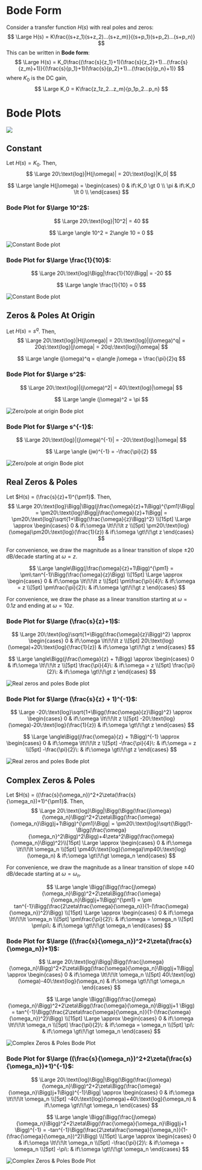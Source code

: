 # Bode Form

Consider a transfer function $H(s)$ with real poles and zeros:
$$
\Large H(s) = K\frac{(s+z_1)(s+z_2)...(s+z_m)}{(s+p_1)(s+p_2)...(s+p_n)}
$$
This can be written in **Bode form**:
$$
\Large H(s) = K_0\frac{(\frac{s}{z_1}+1)(\frac{s}{z_2}+1)...(\frac{s}{z_m}+1)}{(\frac{s}{p_1}+1)(\frac{s}{p_2}+1)...(\frac{s}{p_n}+1)}
$$
where $K_0$ is the DC gain,
$$
\Large K_0 = K\frac{z_1z_2...z_m}{p_1p_2...p_n}
$$

# Bode Plots

<a href = "http://www.onmyphd.com/?p=bode.plot.online.generator" target = "_blank" rel = "noopener noreferrer">![](https://img.shields.io/badge/Bode%20Plot%20Calculator-blue)</a>

## Constant

Let $H(s) = K_0$. Then,
$$
\Large 20\:\text{log}|H(j\omega)| = 20\:\text{log}|K_0|
$$

$$
\Large \angle H(j\omega) = \begin{cases} 
      0 & if\:K_0 \gt 0 \\
      \pi & if\:K_0 \lt 0 \\
\end{cases}
$$

### Bode Plot for $\large 10^2$:

$$
\Large 20\:\text{log}|10^2| = 40
$$

$$
\Large \angle 10^2 = 2\angle 10 = 0
$$

![Constant Bode plot](img/BodePlots/constant_dark.png)

### Bode Plot for $\large \frac{1}{10}$:

$$
\Large 20\:\text{log}\Bigg|\frac{1}{10}\Bigg| = -20
$$

$$
\Large \angle \frac{1}{10} = 0
$$

![Constant Bode plot](img/BodePlots/constant2_dark.png)

## Zeros & Poles At Origin

Let $H(s) = s^q$. Then,
$$
\Large 20\:\text{log}|H(j\omega)| = 20\:\text{log}|(j\omega)^q| = 20q\:\text{log}|j\omega| = 20q\:\text{log}|\omega|
$$

$$
\Large \angle (j\omega)^q = q\angle j\omega = \frac{\pi}{2}q
$$

###  Bode Plot for $\large s^2$:

$$
\Large 20\:\text{log}|(j\omega)^2| = 40\:\text{log}|\omega|
$$

$$
\Large \angle (j\omega)^2 = \pi
$$

![Zero/pole at origin Bode plot](img/BodePlots/zeros&polesatorigin_dark.png)

### Bode Plot for $\large s^{-1}$:

$$
\Large 20\:\text{log}|(j\omega)^{-1}| = -20\:\text{log}|\omega|
$$

$$
\Large \angle (jw)^{-1} = -\frac{\pi}{2}
$$

![Zero/pole at origin Bode plot](img/BodePlots/zeros&polesatorigin2_dark.png)

## Real Zeros & Poles

Let $H(s) = (\frac{s}{z}+1)^{\pm1}$. Then,
$$
\Large 20\:\text{log}\Bigg|\Bigg(j\frac{\omega}{z}+1\Bigg)^{\pm1}\Bigg| = \pm20\:\text{log}\Bigg|j\frac{\omega}{z}+1\Bigg| = \pm20\:\text{log}\sqrt{1+\Bigg(\frac{\omega}{z}\Bigg)^2} \\[15pt]
\Large \approx \begin{cases} 
      0 & if\:\omega \lt\!\!\lt z \\[5pt]
      \pm20\:\text{log}(\omega)\pm20\:\text{log}(\frac{1}{z}) & if\:\omega \gt\!\!\gt z
\end{cases}
$$

For convenience, we draw the magnitude as a linear transition of slope $\pm20$ dB/decade starting at $\omega=z$.

$$
\Large \angle\Bigg(j\frac{\omega}{z}+1\Bigg)^{\pm1} = \pm\:tan^{-1}\Bigg(\frac{\omega}{z}\Bigg) \\[15pt]
\Large \approx \begin{cases} 
      0 & if\:\omega \lt\!\!\lt z \\[5pt]
      \pm\frac{\pi}{4}\: & if\:\omega = z \\[5pt]
      \pm\frac{\pi}{2}\: & if\:\omega \gt\!\!\gt z
\end{cases}
$$

For convenience, we draw the phase as a linear transition starting at $\omega=0.1z$ and ending at $\omega=10z$.

### Bode Plot for $\large (\frac{s}{z}+1)$:

$$
\Large 20\:\text{log}\sqrt{1+\Bigg(\frac{\omega}{z}\Bigg)^2} \approx \begin{cases} 
      0 & if\:\omega \lt\!\!\lt z \\[5pt]
      20\:\text{log}(\omega)+20\:\text{log}(\frac{1}{z}) & if\:\omega \gt\!\!\gt z
\end{cases}
$$

$$
\Large \angle\Bigg(j\frac{\omega}{z} + 1\Bigg) \approx \begin{cases} 
      0 & if\:\omega \lt\!\!\lt z \\[5pt]
      \frac{\pi}{4}\: & if\:\omega = z \\[5pt]
      \frac{\pi}{2}\: & if\:\omega \gt\!\!\gt z
\end{cases}
$$

![Real zeros and poles Bode plot](img/BodePlots/realzeros&poles_dark.png)

### Bode Plot for $\large (\frac{s}{z} + 1)^{-1}$:

$$
\Large -20\:\text{log}\sqrt{1+\Bigg(\frac{\omega}{z}\Bigg)^2} \approx \begin{cases} 
      0 & if\:\omega \lt\!\!\lt z \\[5pt]
      -20\:\text{log}(\omega)-20\:\text{log}(\frac{1}{z}) & if\:\omega \gt\!\!\gt z
\end{cases}
$$

$$
\Large \angle\Bigg(j\frac{\omega}{z} + 1\Bigg)^{-1} \approx \begin{cases} 
      0 & if\:\omega \lt\!\!\lt z \\[5pt]
      -\frac{\pi}{4}\: & if\:\omega = z \\[5pt]
      -\frac{\pi}{2}\: & if\:\omega \gt\!\!\gt z
\end{cases}
$$

![Real zeros and poles Bode plot](img/BodePlots/realzeros&poles2_dark.png)

## Complex Zeros & Poles

Let $H(s) = ((\frac{s}{\omega_n})^2+2\zeta(\frac{s}{\omega_n})+1)^{\pm1}$. Then,
$$
\Large 20\:\text{log}\Bigg|\Bigg(\Bigg(\frac{j\omega}{\omega_n}\Bigg)^2+2\zeta\Bigg(\frac{\omega}{\omega_n}\Bigg)j+1\Bigg)^{\pm1}\Bigg| = \pm20\:\text{log}\sqrt{\Bigg(1-\Bigg(\frac{\omega}{\omega_n}^2\Bigg)^2\Bigg)+4\zeta^2\Bigg(\frac{\omega}{\omega_n}\Bigg)^2}\\[15pt]
\Large \approx \begin{cases} 
      0 & if\:\omega \lt\!\!\lt \omega_n \\[5pt]
      \pm40\:\text{log}(\omega)\mp40\:\text{log}(\omega_n) & if\:\omega \gt\!\!\gt \omega_n
\end{cases}
$$

For convenience, we draw the magnitude as a linear transition of slope $\pm40$ dB/decade starting at $\omega=\omega_n$.

$$
\Large \angle \Bigg(\Bigg(\frac{j\omega}{\omega_n}\Bigg)^2+2\zeta\Bigg(\frac{\omega}{\omega_n}\Bigg)j+1\Bigg)^{\pm1} = \pm tan^{-1}\Bigg(\frac{2\zeta\frac{\omega}{\omega_n}}{1-(\frac{\omega}{\omega_n})^2}\Bigg) \\[15pt]
\Large \approx \begin{cases} 
      0 & if\:\omega \lt\!\!\lt \omega_n \\[5pt]
      \pm\frac{\pi}{2}\: & if\:\omega = \omega_n \\[5pt]
      \pm\pi\: & if\:\omega \gt\!\!\gt \omega_n
\end{cases}
$$

### Bode Plot for $\large ((\frac{s}{\omega_n})^2+2\zeta(\frac{s}{\omega_n})+1)$:

$$
\Large 20\:\text{log}\Bigg|\Bigg(\frac{j\omega}{\omega_n}\Bigg)^2+2\zeta\Bigg(\frac{\omega}{\omega_n}\Bigg)j+1\Bigg| \approx \begin{cases} 
      0 & if\:\omega \lt\!\!\lt \omega_n \\[5pt]
      40\:\text{log}(\omega)-40\:\text{log}(\omega_n) & if\:\omega \gt\!\!\gt \omega_n
\end{cases}
$$

$$
\Large \angle \Bigg(\Bigg(\frac{j\omega}{\omega_n}\Bigg)^2+2\zeta\Bigg(\frac{\omega}{\omega_n}\Bigg)j+1 \Bigg) = tan^{-1}\Bigg(\frac{2\zeta\frac{\omega}{\omega_n}}{1-(\frac{\omega}{\omega_n})^2}\Bigg) \\[15pt]
\Large \approx \begin{cases} 
      0 & if\:\omega \lt\!\!\lt \omega_n \\[5pt]
      \frac{\pi}{2}\: & if\:\omega = \omega_n \\[5pt]
      \pi\: & if\:\omega \gt\!\!\gt \omega_n
\end{cases}
$$

![Complex Zeros & Poles Bode Plot](img/BodePlots/complexzeros&poles_dark.png)

### Bode Plot for $\large ((\frac{s}{\omega_n})^2+2\zeta(\frac{s}{\omega_n})+1)^{-1}$:

$$
\Large 20\:\text{log}\Bigg|\Bigg(\Bigg(\frac{j\omega}{\omega_n}\Bigg)^2+2\zeta\Bigg(\frac{\omega}{\omega_n}\Bigg)j+1\Bigg)^{-1}\Bigg| \approx \begin{cases} 
      0 & if\:\omega \lt\!\!\lt \omega_n \\[5pt]
      -40\:\text{log}(\omega)+40\:\text{log}(\omega_n) & if\:\omega \gt\!\!\gt \omega_n
\end{cases}
$$

$$
\Large \angle \Bigg(\Bigg(\frac{j\omega}{\omega_n}\Bigg)^2+2\zeta\Bigg(\frac{\omega}{\omega_n}\Bigg)j+1 \Bigg)^{-1} = -tan^{-1}\Bigg(\frac{2\zeta\frac{\omega}{\omega_n}}{1-(\frac{\omega}{\omega_n})^2}\Bigg) \\[15pt]
\Large \approx \begin{cases} 
      0 & if\:\omega \lt\!\!\lt \omega_n \\[5pt]
      -\frac{\pi}{2}\: & if\:\omega = \omega_n \\[5pt]
      -\pi\: & if\:\omega \gt\!\!\gt \omega_n
\end{cases}
$$

![Complex Zeros & Poles Bode Plot](img/BodePlots/complexzeros&poles2_dark.png)